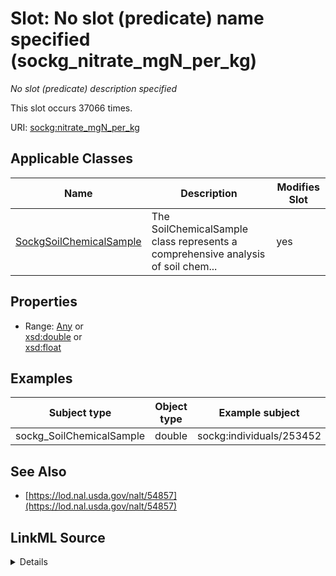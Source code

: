 

# Slot: No slot (predicate) name specified (sockg_nitrate_mgN_per_kg)


_No slot (predicate) description specified_






This slot occurs 37066 times.


URI: [sockg:nitrate_mgN_per_kg](https://idir.uta.edu/sockg-ontology/docs/nitrate_mgN_per_kg)



<!-- no inheritance hierarchy -->





## Applicable Classes

| Name | Description | Modifies Slot |
| --- | --- | --- |
| [SockgSoilChemicalSample](../classes/SockgSoilChemicalSample.md) | The SoilChemicalSample class represents a comprehensive analysis of soil chem... |  yes  |







## Properties

* Range: [Any](../classes/Any.md)&nbsp;or&nbsp;<br />[xsd:double](http://www.w3.org/2001/XMLSchema#double)&nbsp;or&nbsp;<br />[xsd:float](http://www.w3.org/2001/XMLSchema#float)






## Examples

| Subject type | Object type | Example subject | Example object | Occurrences |
| --- | --- | --- | --- | --- |
| sockg_SoilChemicalSample | double | sockg:individuals/253452 | 1.28 | 37066 |


## See Also

* [https://lod.nal.usda.gov/nalt/54857](https://lod.nal.usda.gov/nalt/54857)



## LinkML Source

<details>

```yaml
name: sockg_nitrate_mgN_per_kg
annotations:
  count:
    tag: count
    value: 37066
description: No slot (predicate) description specified
title: No slot (predicate) name specified
examples:
- object:
    example_object: '1.28'
    example_object_type: double
    example_predicate: sockg:nitrate_mgN_per_kg
    example_subject: sockg:individuals/253452
    example_subject_type: sockg_SoilChemicalSample
from_schema: soc-kg
see_also:
- https://lod.nal.usda.gov/nalt/54857
rank: 1000
domain: sockg_SoilChemicalSample
slot_uri: sockg:nitrate_mgN_per_kg
alias: sockg_nitrate_mgN_per_kg
domain_of:
- sockg_SoilChemicalSample
range: Any
any_of:
- range: double
- range: float

```
</details>